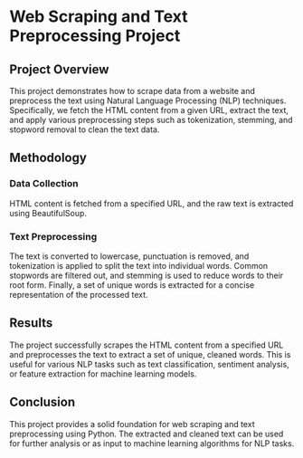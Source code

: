 # Web Scraping and Text Preprocessing Project

## Project Overview
This project demonstrates how to scrape data from a website and preprocess the text using Natural Language Processing (NLP) techniques. 
Specifically, we fetch the HTML content from a given URL, extract the text, and apply various preprocessing steps such as tokenization, stemming, and stopword removal to clean the text data.

## Methodology

### Data Collection
 HTML content is fetched from a specified URL, and the raw text is extracted using BeautifulSoup.

 ### Text Preprocessing
The text is converted to lowercase, punctuation is removed, and tokenization is applied to split the text into individual words. Common stopwords are filtered out, and stemming is used to reduce words to their root form. Finally, a set of unique words is extracted for a concise representation of the processed text.

## Results
The project successfully scrapes the HTML content from a specified URL and preprocesses the text to extract a set of unique, cleaned words. This is useful for various NLP tasks such as text classification, sentiment analysis, or feature extraction for machine learning models.

## Conclusion
This project provides a solid foundation for web scraping and text preprocessing using Python. The extracted and cleaned text can be used for further analysis or as input to machine learning algorithms for NLP tasks.
